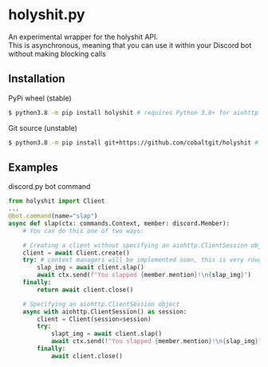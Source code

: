 # holyshit.py

An experimental wrapper for the holyshit API.  
This is asynchronous, meaning that you can use it within your Discord bot without making blocking calls

## Installation
PyPi wheel (stable)
```bash
$ python3.8 -m pip install holyshit # requires Python 3.8+ for aiohttp compatibility
```

Git source (unstable)
```bash
$ python3.8 -m pip install git+https://github.com/cobaltgit/holyshit # requires Python 3.8+ for aiohttp compatibility
```

## Examples

discord.py bot command
```py
from holyshit import Client
...
@bot.command(name="slap")
async def slap(ctx: commands.Context, member: discord.Member):
    # You can do this one of two ways:

    # Creating a client without specifying an aiohttp.ClientSession object
    client = await Client.create()
    try: # context managers will be implemented soon, this is very rough
        slap_img = await client.slap()
        await ctx.send(f"You slapped {member.mention}!\n{slap_img}")
    finally:
        return await client.close()

    # Specifying an aiohttp.ClientSession object
    async with aiohttp.ClientSession() as session:
        client = Client(session=session)
        try:
            slapt_img = await client.slap()
            await ctx.send(f"You slapped {member.mention}!\n{slap_img}")
        finally:
            await client.close()
```
